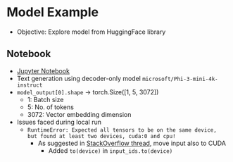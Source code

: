 # Model Example

- Objective: Explore model from HuggingFace library

## Notebook

- [Jupyter Notebook](../code/L9.ipynb)
- Text generation using decoder-only model `microsoft/Phi-3-mini-4k-instruct`
- `model_output[0].shape` -> torch.Size([1, 5, 3072])
  - 1: Batch size
  - 5: No. of tokens
  - 3072: Vector embedding dimension
- Issues faced during local run
  - `RuntimeError: Expected all tensors to be on the same device, but found at least two devices, cuda:0 and cpu!`
    - As suggested in [StackOverflow thread](https://stackoverflow.com/questions/66091226/runtimeerror-expected-all-tensors-to-be-on-the-same-device-but-found-at-least), move input also to CUDA
      - Added `to(device)` in `input_ids.to(device)`
